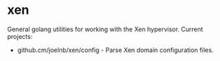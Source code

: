 # xen

General golang utilities for working with the Xen hypervisor. Current projects:

- github.cm/joelnb/xen/config - Parse Xen domain configuration files.
